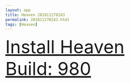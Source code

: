 ```yaml
---
layout: app
title: Heaven 201811270243
permalink: 201811270243.html
tags: [Heaven]
---
```

<div class="pure-g">
    <div class="pure-u-1-1" style="font-size: 4em">
        <a class="pure-button-primary" href="itms-services://?action=download-manifest&url=https%3A%2F%2Flitsungyisigono.github.io%2FTestScript%2Fmanifests%2F201811270243.plist"><i class="fa fa-download" aria-hidden="true"></i>Install Heaven Build: 980</a>
    </div>
</div>